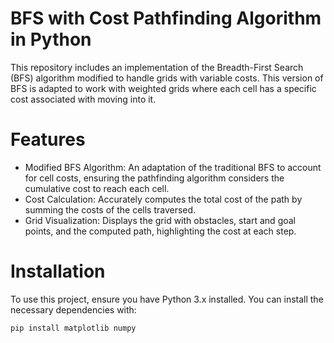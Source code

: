 # BFS with Cost Pathfinding Algorithm in Python
This repository includes an implementation of the Breadth-First Search (BFS) algorithm modified to handle grids with variable costs. This version of BFS is adapted to work with weighted grids where each cell has a specific cost associated with moving into it.

# Features
- Modified BFS Algorithm: An adaptation of the traditional BFS to account for cell costs, ensuring the pathfinding algorithm considers the cumulative cost to reach each cell.
- Cost Calculation: Accurately computes the total cost of the path by summing the costs of the cells traversed.
- Grid Visualization: Displays the grid with obstacles, start and goal points, and the computed path, highlighting the cost at each step.

# Installation
To use this project, ensure you have Python 3.x installed. You can install the necessary dependencies with:
```python
pip install matplotlib numpy
```
